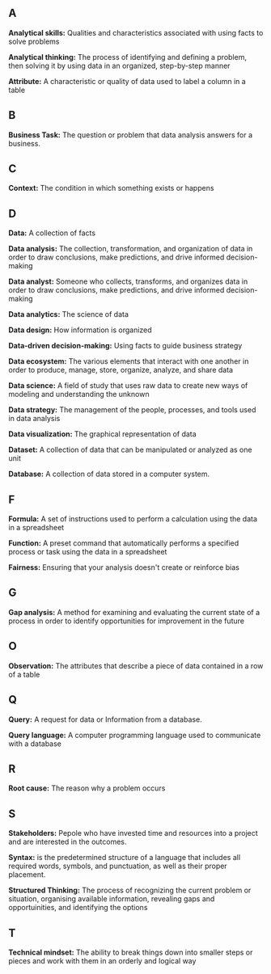 ## A
**Analytical skills:** Qualities and characteristics associated with using facts to solve problems

**Analytical thinking:** The process of identifying and defining a problem, then solving it by using data in an organized, step-by-step manner

**Attribute:** A characteristic or quality of data used to label a column in a table

## B
**Business Task:** The question or problem that data analysis answers for a business.

## C
**Context:** The condition in which something exists or happens

## D
**Data:** A collection of facts

**Data analysis:** The collection, transformation, and organization of data in order to draw conclusions, make predictions, and drive informed decision-making

**Data analyst:** Someone who collects, transforms, and organizes data in order to draw conclusions, make predictions, and drive informed decision-making

**Data analytics:** The science of data

**Data design:** How information is organized

**Data-driven decision-making:** Using facts to guide business strategy

**Data ecosystem:** The various elements that interact with one another in order to produce, manage, store, organize, analyze, and share data

**Data science:** A field of study that uses raw data to create new ways of modeling and understanding the unknown

**Data strategy:** The management of the people, processes, and tools used in data analysis

**Data visualization:** The graphical representation of data

**Dataset:** A collection of data that can be manipulated or analyzed as one unit

**Database:** A collection of data stored in a computer system.

## F
**Formula:** A set of instructions used to perform a calculation using the data in a spreadsheet

**Function:** A preset command that automatically performs a specified process or task using the data in a spreadsheet

**Fairness:** Ensuring that your analysis doesn't create or reinforce bias

## G
**Gap analysis:** A method for examining and evaluating the current state of a process in order to identify opportunities for improvement in the future

## O
**Observation:** The attributes that describe a piece of data contained in a row of a table

## Q
**Query:** A request for data or Information from a database.

**Query language:** A computer programming language used to communicate with a database

## R
**Root cause:** The reason why a problem occurs

## S
**Stakeholders:** Pepole who have invested time and resources into a project and are interested in the outcomes. 

**Syntax:** is the predetermined structure of a language that includes all required words, symbols, and punctuation, as well as their proper placement. 

**Structured Thinking:** The process of recognizing the current problem or situation, organising available information, revealing gaps and opportuinities, and identifying the options

## T
**Technical mindset:** The ability to break things down into smaller steps or pieces and work with them in an orderly and logical way